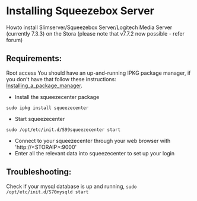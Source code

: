 # Installing Squeezebox Server

Howto install Slimserver/Squeezebox Server/Logitech Media Server (currently 7.3.3) on the Stora
(please note that v7.7.2 now possible - refer forum)

## Requirements:

Root access You should have an up-and-running IPKG package manager, if you don't have that follow these instructions: [Installing_a_package_manager](Installing_a_package_manager.md).

- Install the squeezecenter package
```
sudo ipkg install squeezecenter
```
- Start squeezecenter
```
sudo /opt/etc/init.d/S99squeezecenter start
```
- Connect to your squeezecenter through your web browser with 'http://\<STORAIP\>:9000'
- Enter all the relevant data into squeezecenter to set up your login

## Troubleshooting:
Check if your mysql database is up and running, `sudo /opt/etc/init.d/S70mysqld start`